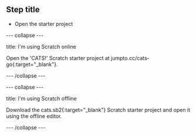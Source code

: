 ## Step title

+ Open the starter project

--- collapse ---

title: I'm using Scratch online

Open the 'CATS!' Scratch starter project at jumpto.cc/cats-go{:target="_blank"}.

--- /collapse ---

--- collapse ---

title: I'm using Scratch offline

Download the cats.sb2{:target="_blank"} Scratch starter project and open it using the offline editor.

--- /collapse ---
